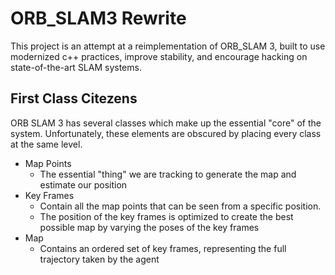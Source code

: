 # ORB_SLAM3 Rewrite
This project is an attempt at a reimplementation of ORB_SLAM 3, built to use modernized c++ practices, improve stability, and encourage hacking on state-of-the-art SLAM systems.

## First Class Citezens
ORB SLAM 3 has several classes which make up the essential "core" of the system. Unfortunately, these elements are obscured by placing every class at the same level.

* Map Points
    * The essential "thing" we are tracking to generate the map and estimate our position
* Key Frames
    * Contain all the map points that can be seen from a specific position.
    * The position of the key frames is optimized to create the best possible map by varying the poses of the key frames
* Map
    * Contains an ordered set of key frames, representing the full trajectory taken by the agent